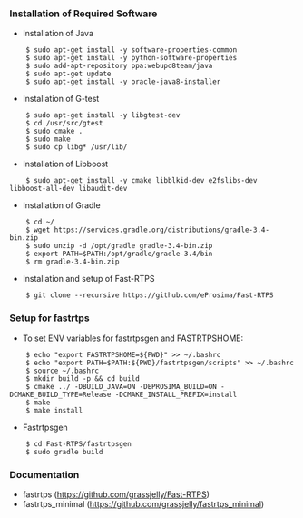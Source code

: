 ### Installation of Required Software
* Installation of Java

```
	$ sudo apt-get install -y software-properties-common
	$ sudo apt-get install -y python-software-properties
	$ sudo add-apt-repository ppa:webupd8team/java
	$ sudo apt-get update
	$ sudo apt-get install -y oracle-java8-installer
```

* Installation of G-test

```
	$ sudo apt-get install -y libgtest-dev
	$ cd /usr/src/gtest
	$ sudo cmake .
	$ sudo make
	$ sudo cp libg* /usr/lib/
```

* Installation of Libboost

```
	$ sudo apt-get install -y cmake libblkid-dev e2fslibs-dev libboost-all-dev libaudit-dev
```

* Installation of Gradle

```
	$ cd ~/
	$ wget https://services.gradle.org/distributions/gradle-3.4-bin.zip
	$ sudo unzip -d /opt/gradle gradle-3.4-bin.zip
	$ export PATH=$PATH:/opt/gradle/gradle-3.4/bin
	$ rm gradle-3.4-bin.zip
```

* Installation and setup of Fast-RTPS

```
	$ git clone --recursive https://github.com/eProsima/Fast-RTPS	
```

### Setup for fastrtps
* To set ENV variables for fastrtpsgen and FASTRTPSHOME:

```	$ cd ~/Fast-RTPS
	$ echo "export FASTRTPSHOME=${PWD}" >> ~/.bashrc
	$ echo "export PATH=$PATH:${PWD}/fastrtpsgen/scripts" >> ~/.bashrc
	$ source ~/.bashrc
	$ mkdir build -p && cd build
	$ cmake ../ -DBUILD_JAVA=ON -DEPROSIMA_BUILD=ON -DCMAKE_BUILD_TYPE=Release -DCMAKE_INSTALL_PREFIX=install
	$ make
	$ make install
```

* Fastrtpsgen

```
	$ cd Fast-RTPS/fastrtpsgen
	$ sudo gradle build
```


### Documentation
* fastrtps (https://github.com/grassjelly/Fast-RTPS)
* fastrtps_minimal (https://github.com/grassjelly/fastrtps_minimal)





